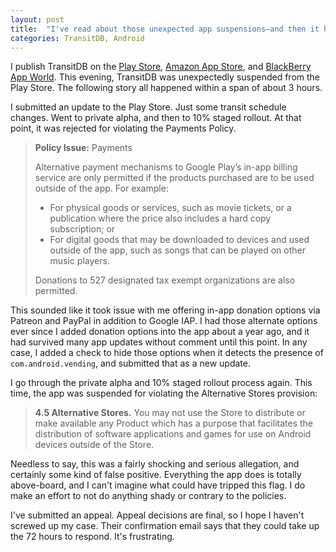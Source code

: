 ```yaml
---
layout: post
title:  "I've read about those unexpected app suspensions—and then it happened to me"
categories: TransitDB, Android
---
```


I publish TransitDB on the [Play Store](https://play.google.com/store/apps/details?id=ca.transitdb.mobile.android), [Amazon App Store](https://www.amazon.com/Carson-Lam-TransitDB-Vancouver/dp/B00RYZVCOW/), and [BlackBerry App World](https://appworld.blackberry.com/webstore/content/32009887/). This evening, TransitDB was unexpectedly suspended from the Play Store. The following story all happened within a span of about 3 hours.

I submitted an update to the Play Store. Just some transit schedule changes. Went to private alpha, and then to 10% staged rollout. At that point, it was rejected for violating the Payments Policy.

> **Policy Issue:** Payments
>
> Alternative payment mechanisms to Google Play’s in-app billing service are only permitted if the products purchased are to be used outside of the app. For example:
>
> * For physical goods or services, such as movie tickets, or a publication where the price also includes a hard copy subscription; or 
> * For digital goods that may be downloaded to devices and used outside of the app, such as songs that can be played on other music players.
>
> Donations to 527 designated tax exempt organizations are also permitted.

This sounded like it took issue with me offering in-app donation options via Patreon and PayPal in addition to Google IAP. I had those alternate options ever since I added donation options into the app about a year ago, and it had survived many app updates without comment until this point. In any case, I added a check to hide those options when it detects the presence of `com.android.vending`, and submitted that as a new update.

I go through the private alpha and 10% staged rollout process again. This time, the app was suspended for violating the Alternative Stores provision:

> **4.5 Alternative Stores.** You may not use the Store to distribute or make available any Product which has a purpose that facilitates the distribution of software applications and games for use on Android devices outside of the Store.

Needless to say, this was a fairly shocking and serious allegation, and certainly some kind of false positive. Everything the app does is totally above-board, and I can't imagine what could have tripped this flag. I do make an effort to not do anything shady or contrary to the policies.

I've submitted an appeal. Appeal decisions are final, so I hope I haven't screwed up my case. Their confirmation email says that they could take up the 72 hours to respond. It's frustrating.
